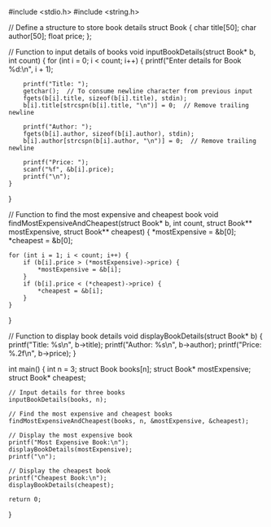 #include <stdio.h>
#include <string.h>

// Define a structure to store book details
struct Book {
    char title[50];
    char author[50];
    float price;
};

// Function to input details of books
void inputBookDetails(struct Book* b, int count) {
    for (int i = 0; i < count; i++) {
        printf("Enter details for Book %d:\n", i + 1);

        printf("Title: ");
        getchar();  // To consume newline character from previous input
        fgets(b[i].title, sizeof(b[i].title), stdin);
        b[i].title[strcspn(b[i].title, "\n")] = 0;  // Remove trailing newline

        printf("Author: ");
        fgets(b[i].author, sizeof(b[i].author), stdin);
        b[i].author[strcspn(b[i].author, "\n")] = 0;  // Remove trailing newline

        printf("Price: ");
        scanf("%f", &b[i].price);
        printf("\n");
    }
}

// Function to find the most expensive and cheapest book
void findMostExpensiveAndCheapest(struct Book* b, int count, struct Book** mostExpensive, struct Book** cheapest) {
    *mostExpensive = &b[0];
    *cheapest = &b[0];

    for (int i = 1; i < count; i++) {
        if (b[i].price > (*mostExpensive)->price) {
            *mostExpensive = &b[i];
        }
        if (b[i].price < (*cheapest)->price) {
            *cheapest = &b[i];
        }
    }
}

// Function to display book details
void displayBookDetails(struct Book* b) {
    printf("Title: %s\n", b->title);
    printf("Author: %s\n", b->author);
    printf("Price: %.2f\n", b->price);
}

int main() {
    int n = 3;
    struct Book books[n];
    struct Book* mostExpensive;
    struct Book* cheapest;

    // Input details for three books
    inputBookDetails(books, n);

    // Find the most expensive and cheapest books
    findMostExpensiveAndCheapest(books, n, &mostExpensive, &cheapest);

    // Display the most expensive book
    printf("Most Expensive Book:\n");
    displayBookDetails(mostExpensive);
    printf("\n");

    // Display the cheapest book
    printf("Cheapest Book:\n");
    displayBookDetails(cheapest);

    return 0;
}
